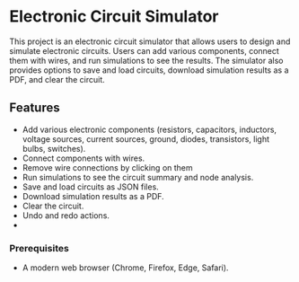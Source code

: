 # Electronic Circuit Simulator
This project is an electronic circuit simulator that allows users to design and simulate electronic circuits. Users can add various components, connect them with wires, and run simulations to see the results. The simulator also provides options to save and load circuits, download simulation results as a PDF, and clear the circuit.

## Features
- Add various electronic components (resistors, capacitors, inductors, voltage sources, current sources, ground, diodes, transistors, light bulbs, switches).
- Connect components with wires.
- Remove wire connections by clicking on them
- Run simulations to see the circuit summary and node analysis.
- Save and load circuits as JSON files.
- Download simulation results as a PDF.
- Clear the circuit.
- Undo and redo actions.
- 
### Prerequisites
- A modern web browser (Chrome, Firefox, Edge, Safari).
